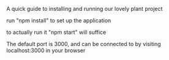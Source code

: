 A quick guide to installing and running our lovely plant project

run "npm install" to set up the application

to actually run it "npm start" will suffice

The default port is 3000, and can be connected to by visiting localhost:3000 in your browser